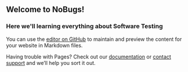 ## Welcome to NoBugs!
###  Here we'll learning everything about Software Testing

You can use the [editor on GitHub](https://github.com/r0nunes/nobugs/edit/master/README.md) to maintain and preview the content for your website in Markdown files.


Having trouble with Pages? Check out our [documentation](https://help.github.com/categories/github-pages-basics/) or [contact support](https://github.com/contact) and we’ll help you sort it out.
